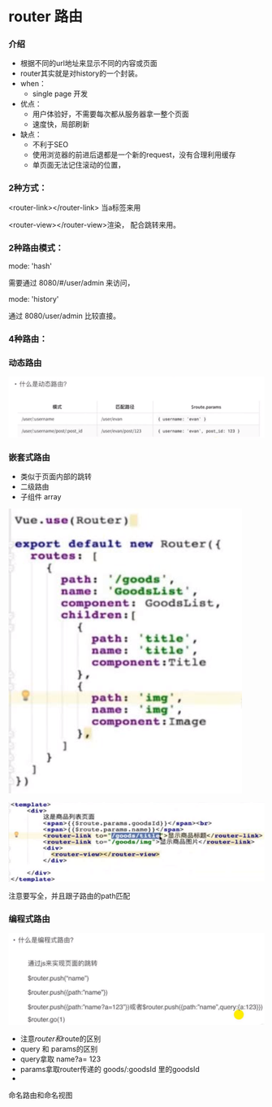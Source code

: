 # router 路由

### 介绍

* 根据不同的url地址来显示不同的内容或页面
* router其实就是对history的一个封装。
* when：
  * single page 开发
* 优点：
  * 用户体验好，不需要每次都从服务器拿一整个页面
  * 速度快，局部刷新
* 缺点：
  * 不利于SEO
  * 使用浏览器的前进后退都是一个新的request，没有合理利用缓存
  * 单页面无法记住滚动的位置，

### 2种方式：

&lt;router-link&gt;&lt;/router-link&gt; 当a标签来用

&lt;router-view&gt;&lt;/router-view&gt;渲染， 配合跳转来用。

### 2种路由模式：

mode: 'hash'

需要通过 8080/\#/user/admin 来访问， 

mode: 'history'

通过 8080/user/admin   比较直接。

### 4种路由：

### 动态路由

![](../.gitbook/assets/image%20%2863%29.png)

### 嵌套式路由

* 类似于页面内部的跳转
* 二级路由
* 子组件 array

![](../.gitbook/assets/image%20%2867%29.png)

![](../.gitbook/assets/image%20%2865%29.png)

注意要写全，并且跟子路由的path匹配

### 编程式路由

![](../.gitbook/assets/image%20%2864%29.png)

* 注意$router 和$route的区别
* query 和 params的区别
* query拿取 name?a= 123 
* params拿取router传递的 goods/:goodsId 里的goodsId
* 
命名路由和命名视图

